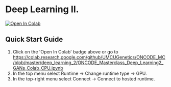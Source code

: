 # Deep Learning II.

<a href="https://colab.research.google.com/github/UMCUGenetics/ONCODE_MC/blob/master/deep_learning_2/ONCODE_Masterclass_Deep_Learning2_GANs_Colab_CPU.ipynb">
  <img src="https://colab.research.google.com/assets/colab-badge.svg" alt="Open In Colab"/>
</a>

## Quick Start Guide

1. Click on the 'Open In Colab' badge above or go to https://colab.research.google.com/github/UMCUGenetics/ONCODE_MC/blob/master/deep_learning_2/ONCODE_Masterclass_Deep_Learning2_GANs_Colab_CPU.ipynb
2. In the top menu select Runtime -> Change runtime type -> GPU.
3. In the top-right menu select Connect -> Connect to hosted runtime.
